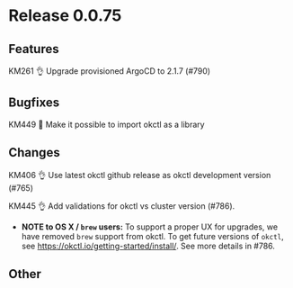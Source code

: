 # Release 0.0.75

## Features

KM261 👌 Upgrade provisioned ArgoCD to 2.1.7 (#790)

## Bugfixes

KM449 🐛 Make it possible to import okctl as a library

## Changes

KM406 👌 Use latest okctl github release as okctl development version (#765)

KM445 👌 Add validations for okctl vs cluster version (#786).
* **NOTE to OS X / `brew` users:** To support a proper UX for upgrades, we have removed `brew` support from okctl. To get future versions of `okctl`, see https://okctl.io/getting-started/install/. See more details in #786.

## Other
